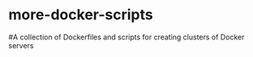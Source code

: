 more-docker-scripts
===================

#A collection of Dockerfiles and scripts for creating clusters of Docker servers